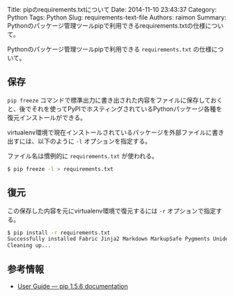 Title: pipのrequirements.txtについて
Date: 2014-11-10 23:43:37
Category: Python
Tags: Python
Slug: requirements-text-file
Authors: raimon
Summary: Pythonのパッケージ管理ツールpipで利用できるrequirements.txtの仕様について。

Pythonのパッケージ管理ツールpipで利用できる `requirements.txt` の仕様について。

## 保存

`pip freeze` コマンドで標準出力に書き出された内容をファイルに保存しておくと、後でそれを使ってPyPIでホスティングされているPythonパッケージ各種を復元インストールができる。

virtualenv環境で現在インストールされているパッケージを外部ファイルに書き出すには、以下のように `-l` オプションを指定する。

ファイル名は慣例的に `requirements.txt` が使われる。

```bash
$ pip freeze -l > requirements.txt
```

## 復元

この保存した内容を元にvirtualenv環境で復元するには `-r` オプションで指定する。

```bash
$ pip install -r requirements.txt
Successfully installed Fabric Jinja2 Markdown MarkupSafe Pygments Unidecode blinker docutils ecdsa feedgenerator ghp-import paramiko pelican pycrypto python-dateutil pytz six
Cleaning up...
```

## 参考情報

* [User Guide — pip 1.5.6 documentation](http://pip.readthedocs.org/en/latest/user_guide.html "User Guide — pip 1.5.6 documentation")
